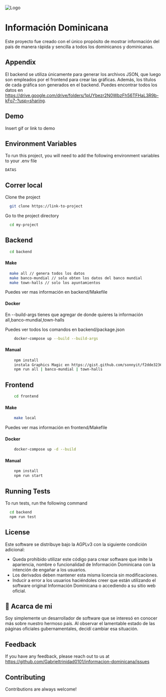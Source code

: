 
![Logo](https://github.com/Gabrieltrinidad0101/informacion-dominicana/blob/main/frontend/static/img/logo.png)


# Información Dominicana

Este proyecto fue creado con el único propósito de mostrar información del país de manera rápida y sencilla a todos los dominicanos y dominicanas.  

## Appendix

El backend se utiliza únicamente para generar los archivos JSON, que luego son empleados por el frontend para crear las gráficas. Además, los títulos de cada gráfica son generados en el backend. Puedes encontrar todos los datos en https://drive.google.com/drive/folders/1pUYbezr2N0WbzFh56TFHaL3R9b-kFo7-?usp=sharing.

## Demo

Insert gif or link to demo


## Environment Variables

To run this project, you will need to add the following environment variables to your .env file

`DATAS`


## Correr local

Clone the project

```bash
  git clone https://link-to-project
```

Go to the project directory

```bash
  cd my-project
```

## Backend

```bash
  cd backend
```

#### Make 

```bash
  make all // genera todos los datos
  make banco-mundial // solo obten los datos del banco mundial
  make town-halls // solo los ayuntamientos

```
Puedes ver mas información en backend/Makefile

#### Docker

En --build-args tienes que agregar de donde quieres la información all,banco-mundial,town-halls

Puedes ver todos los comandos en backend/package.json

```bash
    docker-compose up --build --build-args 
```

#### Manual

```bash
    npm install
    instala Graphics Magic en https://gist.github.com/sonnyit/f2dde32360b419ac65269bd5b463b5b4
    npm run all | banco-mundial | town-halls 
```
## Frontend

```bash
    cd frontend
```
#### Make 

```bash
    make local

```
Puedes ver mas información en frontend/Makefile

#### Docker

```bash
    docker-compose up -d --build 
```

#### Manual

```bash
    npm install
    npm run start
```

## Running Tests

To run tests, run the following command

```bash
  cd backend
  npm run test
```


## License

Este software se distribuye bajo la AGPLv3 con la siguiente condición adicional:
- Queda prohibido utilizar este código para crear software que imite la apariencia,
  nombre o funcionalidad de Información Dominicana con la intención de engañar a los usuarios.
- Los derivados deben mantener esta misma licencia sin modificaciones.
- Inducir a error a los usuarios haciéndoles creer que están utilizando el software original Información Dominicana o accediendo a su sitio web oficial.

## 🚀 Acarca de mi
Soy simplemente un desarrollador de software que se interesó en conocer más sobre nuestro hermoso país. Al observar el lamentable estado de las páginas oficiales gubernamentales, decidí cambiar esa situación.


## Feedback

If you have any feedback, please reach out to us at https://github.com/Gabrieltrinidad0101/informacion-dominicana/issues


## Contributing

Contributions are always welcome!

